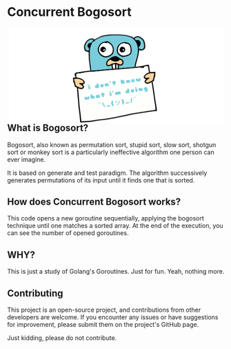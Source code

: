 # Concurrent Bogosort

<img align="right" width="500" src="./docs/_media/golang-what.webp" alt="Golang What"/>

## What is Bogosort?

Bogosort, also known as permutation sort, stupid sort, slow sort, shotgun sort or monkey sort is a particularly ineffective algorithm one person can ever imagine.

It is based on generate and test paradigm. The algorithm successively generates permutations of its input until it finds one that is sorted.

## How does Concurrent Bogosort works?

This code opens a new goroutine sequentially, applying the bogosort technique until one matches a sorted array.
At the end of the execution, you can see the number of opened goroutines.

## WHY?

This is just a study of Golang's Goroutines. Just for fun. Yeah, nothing more.

## Contributing

This project is an open-source project, and contributions from other developers are welcome. If you encounter any issues or have suggestions for improvement, please submit them on the project's GitHub page.

Just kidding, please do not contribute.
